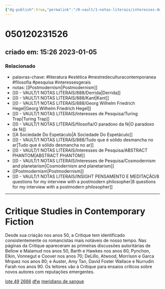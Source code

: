 ```yaml
---
{"dg-publish":true,"permalink":"/0-vault/1-notas-literais/interesses-de-pesquisa/critique-studies-in-contemporary-fiction/","tags":["literatura","estética","mestredeculturacontemporanea","filosofia","pesquisa","interessesgerais"],"dgHomeLink":true,"dgShowLocalGraph":true,"dgShowFileTree":true,"dgEnableSearch":true,"noteIcon":""}
---
```


# 050120231526
## criado em: 15:26 2023-01-05

### Relacionado
- palavras-chave: #literatura #estética #mestredeculturacontemporanea #filosofia #pesquisa #interessesgerais 
- notas: [[Postmodernism\|Postmodernism]]
- [[0 - VAULT/1 NOTAS LITERAIS/888/Derrida\|Derrida]]
- [[0 - VAULT/1 NOTAS LITERAIS/888/Kant\|Kant]]
- [[0 - VAULT/1 NOTAS LITERAIS/888/Georg Wilhelm Friedrich Hegel\|Georg Wilhelm Friedrich Hegel]]
- [[0 - VAULT/1 NOTAS LITERAIS/Interesses de Pesquisa/Turing Trap\|Turing Trap]]
- [[0 - VAULT/1 NOTAS LITERAIS/filosofia/O paradoxo da fé\|O paradoxo da fé]]
- [[A Sociedade Do Espetáculo\|A Sociedade Do Espetáculo]]
- [[0 - VAULT/1 NOTAS LITERAIS/888/Tudo que é sólido desmancha no ar\|Tudo que é sólido desmancha no ar]]
- [[0 - VAULT/1 NOTAS LITERAIS/Interesses de Pesquisa/ABSTRACT PHANTOM\|ABSTRACT PHANTOM]] 
- [[0 - VAULT/1 NOTAS LITERAIS/Interesses de Pesquisa/Cosmodernism and planetarism\|Cosmodernism and planetarism]]
- [[Postmodernism\|Postmodernism]]
- [[0 - VAULT/1 NOTAS LITERAIS/INSIGHT PENSAMENTO E MEDITAÇÃO/8 questions for my interview with a postmodern philosopher\|8 questions for my interview with a postmodern philosopher]]
---
# Critique Studies in Contemporary Fiction

Desde sua criação nos anos 50, a Critique tem identificado consistentemente os romancistas mais notáveis de nosso tempo. Nas páginas da Critique apareceram as primeiras discussões autoritárias de Bellow e Malamud nos anos 50, Barth e Hawkes nos anos 60, Pynchon, Elkin, Vonnegut e Coover nos anos 70; DeLillo, Atwood, Morrison e Garca Mrquez nos anos 80; e Auster, Amy Tan, David Foster Wallace e Nurrudin Farah nos anos 90. Os leitores vão à Critique para ensaios críticos sobre novos autores com reputações emergentes.

[lote 49](http://articles24t2d47kb6rbabobokvrnymh2smkleosntcu6qxou6sxewyd.onion/book/68094061/6f61d5)
[2666](http://articles24t2d47kb6rbabobokvrnymh2smkleosntcu6qxou6sxewyd.onion/book/69948235/ee13cf)
[dfw](http://articles24t2d47kb6rbabobokvrnymh2smkleosntcu6qxou6sxewyd.onion/book/69948237/edf39b)
[meridiano de sangue](http://articles24t2d47kb6rbabobokvrnymh2smkleosntcu6qxou6sxewyd.onion/book/70493220/fb9e77)
